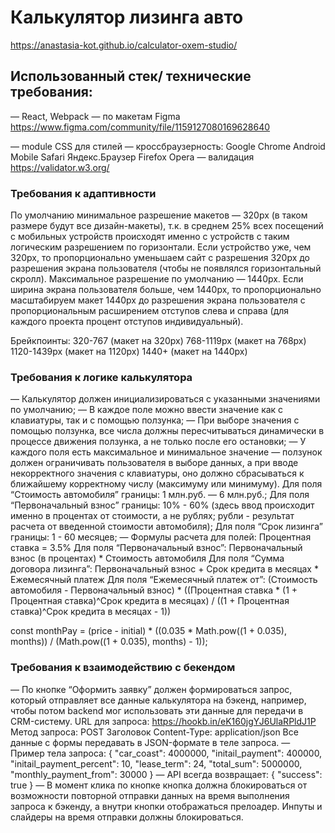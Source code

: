 # Калькулятор лизинга авто 
 https://anastasia-kot.github.io/calculator-oxem-studio/

## Использованный стек/ технические требования:
— React, Webpack
— по макетам Figma  https://www.figma.com/community/file/1159127080169628640

— module CSS для стилей
— кроссбраузерность: 
    Google Chrome
    Android
    Mobile Safari
    Яндекс.Браузер
    Firefox
    Opera
— валидация https://validator.w3.org/

 ### Требования к адаптивности
По умолчанию минимальное разрешение макетов — 320px (в таком размере будут все дизайн-макеты), т.к. в среднем 25% всех посещений с мобильных устройств происходят именно с устройств с таким логическим разрешением по горизонтали.
Если устройство уже, чем 320px, то пропорционально уменьшаем сайт с разрешения 320px до разрешения экрана пользователя (чтобы не появлялся горизонтальный скролл).
Максимальное разрешение по умолчанию — 1440px.
Если ширина экрана пользователя больше, чем 1440px, то пропорционально масштабируем макет 1440px до разрешения экрана пользователя с пропорциональным расширением отступов слева и справа (для каждого проекта процент отступов индивидуальный).

Брейкпоинты:
320-767 (макет на 320px)
768-1119px (макет на 768px)
1120-1439px (макет на 1120px)
1440+ (макет на 1440px)

 ### Требования к логике калькулятора
— Калькулятор должен инициализироваться с указанными значениями по умолчанию;
— В каждое поле можно ввести значение как с клавиатуры, так и с помощью ползунка;
— При выборе значения с помощью ползунка, все числа должны пересчитываться динамически в процессе движения ползунка, а не только после его остановки;
— У каждого поля есть максимальное и минимальное значение — ползунок должен ограничивать пользователя в выборе данных, а при вводе некорректного значения с клавиатуры, оно должно сбрасываться к ближайшему корректному числу (максимуму или минимуму).
      Для поля “Стоимость автомобиля” границы: 1 млн.руб. — 6 млн.руб.;
      Для поля “Первоначальный взнос” границы: 10% - 60% (здесь ввод происходит именно в процентах от стоимости, а не рублях; рубли - результат расчета от введенной стоимости автомобиля);
      Для поля “Срок лизинга” границы: 1 - 60 месяцев;
— Формулы расчета для полей:
Процентная ставка = 3.5%
Для поля “Первоначальный взнос”: 
Первоначальный взнос (в процентах) * Стоимость автомобиля
Для поля “Сумма договора лизинга”:
Первоначальный взнос + Срок кредита в месяцах * Ежемесячный платеж
Для поля “Ежемесячный платеж от”:
(Стоимость автомобиля - Первоначальный взнос) * ((Процентная ставка * (1 + Процентная ставка)^Срок кредита в месяцах) / ((1 + Процентная ставка)^Срок кредита в месяцах - 1)) 

const monthPay = (price - initial) * ((0.035 * Math.pow((1 + 0.035), months)) / (Math.pow((1 + 0.035), months) - 1));

 ### Требования к взаимодействию c бекендом
— По кнопке “Оформить заявку” должен формироваться запрос, который отправляет все данные калькулятора на бэкенд, например, чтобы потом backend мог использовать эти данные для передачи в CRM-систему.
      URL для запроса: https://hookb.in/eK160jgYJ6UlaRPldJ1P
      Метод запроса: POST
      Заголовок Content-Type: application/json
      Все данные с формы передавать в JSON-формате в теле запроса.
— Пример тела запроса:
{
  "car_coast": 4000000,
  "initail_payment": 400000,
  "initail_payment_percent": 10,
  "lease_term": 24,
  "total_sum": 5000000,
  "monthly_payment_from": 30000
}
— API всегда возвращает:
{
  "success": true
}
— В момент клика по кнопке кнопка должна блокироваться от возможности повторной отправки данных на время выполнения запроса к бэкенду, а внутри кнопки отображаться прелоадер. Инпуты и слайдеры на время отправки должны блокироваться.
